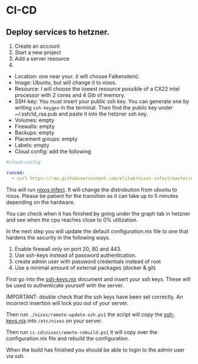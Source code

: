 # CI-CD 

## Deploy services to hetzner. 

1. Create an account
2. Start a new project
3. Add a server resource 
4. 

- Location: one near your. (i will choose Falkenstein). 
- Image: Ubuntu, but will change it to nixos. 
- Resource: I will choose the lowest resource possible of a CX22 intel processor with 2 cores and 4 Gib of memory. 
- SSH-key: You must insert your public ssh key. You can generate one by writing `ssh-keygen` in the terminal. Then find the public key under ~/.ssh/id_rsa.pub and paste it into the hetzner ssh key. 
- Volumes: empty 
- Firewalls: empty
- Backups: empty 
- Placement groups: empty 
- Labels: empty 
- Cloud config: add the following

``` yaml
#cloud-config

runcmd:
  - curl https://raw.githubusercontent.com/elitak/nixos-infect/master/nixos-infect | PROVIDER=hetznercloud NIX_CHANNEL=nixos-23.05 bash 2>&1 | tee /tmp/infect.log
```

This will run [nixos infect](https://github.com/elitak/nixos-infect?tab=readme-ov-file#hetzner-cloud). It will change the distrobution from ubuntu to nixos. Please be patient for the transition as it can take up to 5 minutes depending on the hardware. 

You can check when it has finished by going under the graph tab in hetzner and see when the cpu reaches close to 0% utilization. 

In the next step you will update the default configuration.nix file to one that hardens the security in the following ways. 

1. Enable firewall only on port 20, 80 and 443. 
2. Use ssh-keys instead of password authentication. 
3. create admin user with password credentials instead of root
4. Use a minimal amount of external packages (docker & git)

First go into the [ssh-keys.nix](ci-cd\nixos\ssh-keys.nix) document and insert your ssh keys. These will be used to authenticate yourself with the server. 

IMPORTANT: double check that the ssh keys have been set correctly. An incorrect insertion will lock you out of your server. 

Then run `./nixos/remote-update-ssh.ps1` the script will copy the [ssh-keys.nix](ci-cd\nixos\ssh-keys.nix) into `/etc/nixos` on your server. 

Then run `ci-cd\nixos\remote-rebuild.ps1` it will copy over the configuration.nix file and rebuild the configuration. 

When the build has finished you should be able to login to the admin user via ssh. 


